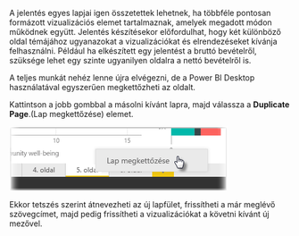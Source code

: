 A jelentés egyes lapjai igen összetettek lehetnek, ha többféle pontosan formázott vizualizációs elemet tartalmaznak, amelyek megadott módon működnek együtt. Jelentés készítésekor előfordulhat, hogy két különböző oldal témájához ugyanazokat a vizualizációkat és elrendezéseket kívánja felhasználni. Például ha elkészített egy jelentést a bruttó bevételről, szüksége lehet egy szinte ugyanilyen oldalra a nettó bevételről is.

A teljes munkát nehéz lenne újra elvégezni, de a Power BI Desktop használatával egyszerűen megkettőzheti az oldalt.

Kattintson a jobb gombbal a másolni kívánt lapra, majd válassza a **Duplicate Page**.(Lap megkettőzése) elemet.

![](media/3-11b-duplicate-page/3-11b_1.png)

Ekkor tetszés szerint átnevezheti az új lapfület, frissítheti a már meglévő szövegcímet, majd pedig frissítheti a vizualizációkat a követni kívánt új mezővel.

